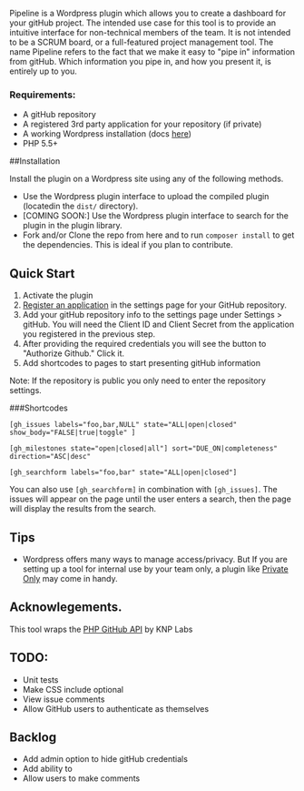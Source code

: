 Pipeline is a Wordpress plugin which allows you to create a dashboard for your gitHub project. The intended use case for this tool is to provide an intuitive interface for non-technical members of the team. It is not intended to be a SCRUM board, or a full-featured project management tool. The name Pipeline refers to the fact that we make it easy to "pipe in" information from gitHub. Which information you pipe in, and how you present it, is entirely up to you. 

### Requirements:
* A gitHub repository
* A registered 3rd party application for your repository (if private)
* A working Wordpress installation (docs [here](https://codex.wordpress.org/Installing_WordPress))
* PHP 5.5+

##Installation

Install the plugin on a Wordpress site using any of the following methods.
    
* Use the Wordpress plugin interface to upload the compiled plugin (locatedin the `dist/` directory).   
* [COMING SOON:] Use the Wordpress plugin interface to search for the plugin in the plugin library.
* Fork and/or Clone the repo from here and to run `composer install` to get the dependencies. This is ideal if you plan to contribute.

## Quick Start
1. Activate the plugin
2. [Register an application](https://github.com/settings/applications/new) in the settings page for your GitHub repository.
3. Add your gitHub repository info to the settings page under Settings > gitHub. You will need the Client ID and Client Secret from the application you registered in the previous step.
4. After providing the required credentials you will see the button to "Authorize Github." Click it.
5. Add shortcodes to pages to start presenting gitHub information

Note: If the repository is public you only need to enter the repository settings. 

###Shortcodes

`[gh_issues labels="foo,bar,NULL" state="ALL|open|closed" show_body="FALSE|true|toggle" ]`

`[gh_milestones state="open|closed|all"] sort="DUE_ON|completeness" direction="ASC|desc"`

`[gh_searchform labels="foo,bar" state="ALL|open|closed"]`

You can also use `[gh_searchform]` in combination with `[gh_issues]`. The issues will appear on the page until the user enters a search, then the page will display the results from the search.

## Tips
* Wordpress offers many ways to manage access/privacy. But If you are setting up a tool for internal use by your team only, a plugin like [Private Only](https://wordpress.org/plugins/private-only/) may come in handy.

## Acknowlegements.
This tool wraps the [PHP GitHub API](https://github.com/KnpLabs/php-github-api) by KNP Labs

## TODO:
* Unit tests
* Make CSS include optional
* View issue comments
* Allow GitHub users to authenticate as themselves

## Backlog
* Add admin option to hide gitHub credentials
* Add ability to
* Allow users to make comments
